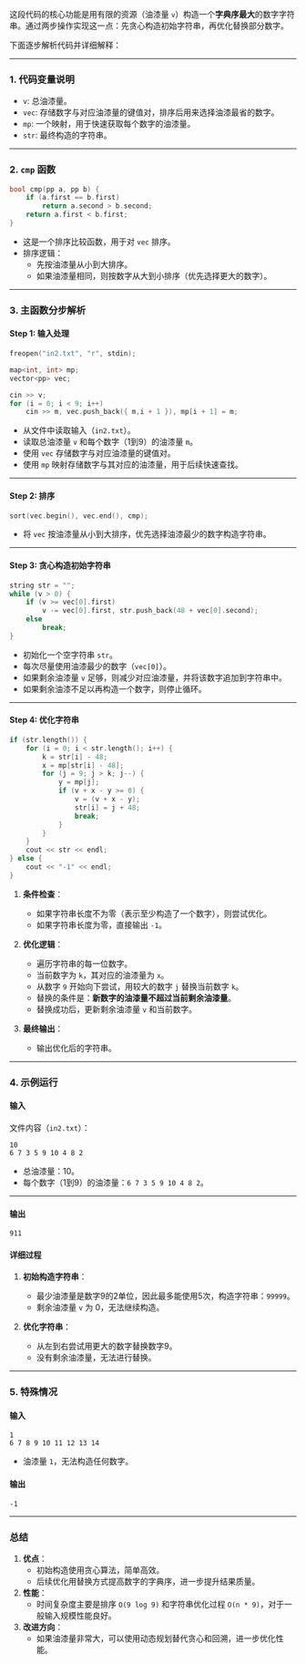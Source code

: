 这段代码的核心功能是用有限的资源（油漆量 `v`）构造一个**字典序最大**的数字字符串。通过两步操作实现这一点：先贪心构造初始字符串，再优化替换部分数字。

下面逐步解析代码并详细解释：

---

### **1. 代码变量说明**
- `v`: 总油漆量。
- `vec`: 存储数字与对应油漆量的键值对，排序后用来选择油漆最省的数字。
- `mp`: 一个映射，用于快速获取每个数字的油漆量。
- `str`: 最终构造的字符串。

---

### **2. `cmp` 函数**
```cpp
bool cmp(pp a, pp b) {
    if (a.first == b.first)
        return a.second > b.second;
    return a.first < b.first;
}
```
- 这是一个排序比较函数，用于对 `vec` 排序。
- 排序逻辑：
  - 先按油漆量从小到大排序。
  - 如果油漆量相同，则按数字从大到小排序（优先选择更大的数字）。

---

### **3. 主函数分步解析**

#### **Step 1: 输入处理**
```cpp
freopen("in2.txt", "r", stdin);

map<int, int> mp;
vector<pp> vec;

cin >> v;
for (i = 0; i < 9; i++)
    cin >> m, vec.push_back({ m,i + 1 }), mp[i + 1] = m;
```
- 从文件中读取输入（`in2.txt`）。
- 读取总油漆量 `v` 和每个数字（1到9）的油漆量 `m`。
- 使用 `vec` 存储数字与对应油漆量的键值对。
- 使用 `mp` 映射存储数字与其对应的油漆量，用于后续快速查找。

---

#### **Step 2: 排序**
```cpp
sort(vec.begin(), vec.end(), cmp);
```
- 将 `vec` 按油漆量从小到大排序，优先选择油漆最少的数字构造字符串。

---

#### **Step 3: 贪心构造初始字符串**
```cpp
string str = "";
while (v > 0) {
    if (v >= vec[0].first)
        v -= vec[0].first, str.push_back(48 + vec[0].second);
    else
        break;
}
```
- 初始化一个空字符串 `str`。
- 每次尽量使用油漆最少的数字（`vec[0]`）。
- 如果剩余油漆量 `v` 足够，则减少对应油漆量，并将该数字追加到字符串中。
- 如果剩余油漆不足以再构造一个数字，则停止循环。

---

#### **Step 4: 优化字符串**
```cpp
if (str.length()) {
    for (i = 0; i < str.length(); i++) {
        k = str[i] - 48;
        x = mp[str[i] - 48];
        for (j = 9; j > k; j--) {
            y = mp[j];
            if (v + x - y >= 0) {
                v = (v + x - y); 
                str[i] = j + 48;
                break;
            }
        }
    }
    cout << str << endl;
} else {
    cout << "-1" << endl;
}
```
1. **条件检查**：
   - 如果字符串长度不为零（表示至少构造了一个数字），则尝试优化。
   - 如果字符串长度为零，直接输出 `-1`。

2. **优化逻辑**：
   - 遍历字符串的每一位数字。
   - 当前数字为 `k`，其对应的油漆量为 `x`。
   - 从数字 `9` 开始向下尝试，用较大的数字 `j` 替换当前数字 `k`。
   - 替换的条件是：**新数字的油漆量不超过当前剩余油漆量**。
   - 替换成功后，更新剩余油漆量 `v` 和当前数字。

3. **最终输出**：
   - 输出优化后的字符串。

---

### **4. 示例运行**

#### **输入**
文件内容（`in2.txt`）：
```plaintext
10
6 7 3 5 9 10 4 8 2
```
- 总油漆量：10。
- 每个数字（1到9）的油漆量：`6 7 3 5 9 10 4 8 2`。

---

#### **输出**
```plaintext
911
```

#### **详细过程**
1. **初始构造字符串**：
   - 最少油漆量是数字9的2单位，因此最多能使用5次，构造字符串：`99999`。
   - 剩余油漆量 `v` 为 0，无法继续构造。

2. **优化字符串**：
   - 从左到右尝试用更大的数字替换数字9。
   - 没有剩余油漆量，无法进行替换。

---

### **5. 特殊情况**

#### **输入**
```plaintext
1
6 7 8 9 10 11 12 13 14
```
- 油漆量 `1`，无法构造任何数字。

#### **输出**
```plaintext
-1
```

---

### **总结**
1. **优点**：
   - 初始构造使用贪心算法，简单高效。
   - 后续优化用替换方式提高数字的字典序，进一步提升结果质量。
2. **性能**：
   - 时间复杂度主要是排序 `O(9 log 9)` 和字符串优化过程 `O(n * 9)`，对于一般输入规模性能良好。
3. **改进方向**：
   - 如果油漆量非常大，可以使用动态规划替代贪心和回溯，进一步优化性能。